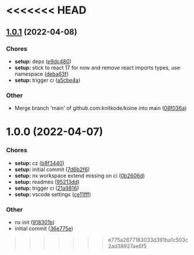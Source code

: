 <<<<<<< HEAD
=======
## [1.0.1](https://github.com/knitkode/koine/compare/v1.0.0...v1.0.1) (2022-04-08)

### Chores

- **setup:** deps ([e9dc480](https://github.com/knitkode/koine/commit/e9dc480a8e984b7e2a1bf08928dfdecfbb438656))
- **setup:** stick to react 17 for now and remove react imports types, use namespace ([deba63f](https://github.com/knitkode/koine/commit/deba63f5acefb15d67f9b8cdd0431da0fe1ad206))
- **setup:** trigger ci ([a5cbe4a](https://github.com/knitkode/koine/commit/a5cbe4a80754463a8d7ac8f42bb8305bd7365500))

### Other

- Merge branch 'main' of github.com:knitkode/koine into main ([08f036a](https://github.com/knitkode/koine/commit/08f036a1386d678603046fc9088b36b651c931a2))

# 1.0.0 (2022-04-07)

### Chores

- **setup:** cz ([b8f3440](https://github.com/knitkode/koine/commit/b8f34405567dc1e7453b2df3bdd86b88ed71225e))
- **setup:** initial commit ([7d6b2f6](https://github.com/knitkode/koine/commit/7d6b2f60481a5a46398f3cdfe6ded1404ded88fa))
- **setup:** nx workspace extend missing on ci ([0b2606d](https://github.com/knitkode/koine/commit/0b2606dd320fc670ffe1996051001e1f706ecce6))
- **setup:** readmes ([95213dd](https://github.com/knitkode/koine/commit/95213dd3c11bf695ff9f1f7c6458a8b85aae7bee))
- **setup:** trigger ci ([21a9816](https://github.com/knitkode/koine/commit/21a9816fda744e10e83407db522f15ed9c559b7a))
- **setup:** vscode settings ([ce11fff](https://github.com/knitkode/koine/commit/ce11fffef2673ea8ab828449a8a6a8d36fa5ca80))

### Other

- nx init ([918301b](https://github.com/knitkode/koine/commit/918301b64cfcd1554e2153a7a0dd708132c49f9d))
- initial commit ([36e775e](https://github.com/knitkode/koine/commit/36e775e6c1ee0245618d3305b640f8d61d30f61e))
>>>>>>> e775a2877183033d391ba1c503c2ad38927ae6f5
